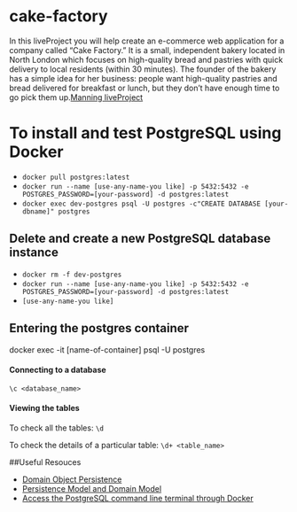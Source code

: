 # cake-factory

In this liveProject you will help create an e-commerce web application for a company called “Cake Factory.” It is a small, independent bakery located in North London which focuses on high-quality bread and pastries with quick delivery to local residents (within 30 minutes). The founder of the bakery has a simple idea for her business: people want high-quality pastries and bread delivered for breakfast or lunch, but they don’t have enough time to go pick them up.[Manning liveProject](https://www.manning.com/liveproject/building-an-e-commerce-web-application-with-spring-boot)

# To install and test PostgreSQL using Docker
- ``docker pull postgres:latest``
- ``docker run --name [use-any-name-you like] -p 5432:5432 -e POSTGRES_PASSWORD=[your-password] -d postgres:latest``
- ``docker exec dev-postgres psql -U postgres -c"CREATE DATABASE [your-dbname]" postgres``

## Delete and create a new PostgreSQL database instance

- ``docker rm -f dev-postgres``
- ``docker run --name [use-any-name-you like] -p 5432:5432 -e POSTGRES_PASSWORD=[your-password] -d postgres:latest``
- ``[use-any-name-you like]``

## Entering the postgres container
docker exec -it [name-of-container] psql -U postgres

#### Connecting to a database
``\c <database_name>``

#### Viewing the tables

To check all the tables:
``\d`` 

To check the details of a particular table:
``\d+ <table_name>``

##Useful Resouces
- [Domain Object Persistence](https://dzone.com/articles/domain-object-persistence)
- [Persistence Model and Domain Model](https://stackoverflow.com/questions/14024912/ddd-persistence-model-and-domain-model)
- [Access the PostgreSQL command line terminal through Docker](https://github.com/Radu-Raicea/Dockerized-Flask/wiki/%5BDocker%5D-Access-the-PostgreSQL-command-line-terminal-through-Docker)





